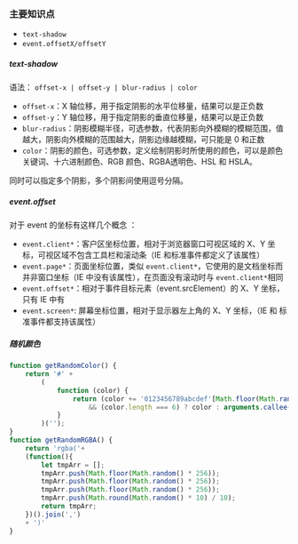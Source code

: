 ### 主要知识点

-   `text-shadow`
-   `event.offsetX/offsetY`



##### text-shadow

语法： ` offset-x | offset-y | blur-radius | color `

-   `offset-x`：X 轴位移，用于指定阴影的水平位移量，结果可以是正负数
-   `offset-y`：Y 轴位移，用于指定阴影的垂直位移量，结果可以是正负数
-   `blur-radius`：阴影模糊半径，可选参数，代表阴影向外模糊的模糊范围，值越大，阴影向外模糊的范围越大，阴影边缘越模糊，可只能是 0 和正数
-   `color`：阴影的颜色，可选参数，定义绘制阴影时所使用的颜色，可以是颜色关键词、十六进制颜色、RGB 颜色、RGBA透明色、HSL 和 HSLA。

同时可以指定多个阴影，多个阴影间使用逗号分隔。



##### event.offset



对于 event 的坐标有这样几个概念 ：

-   `event.client*`：客户区坐标位置，相对于浏览器窗口可视区域的 X、Y 坐标，可视区域不包含工具栏和滚动条（IE 和标准事件都定义了该属性）
-   `event.page*`：页面坐标位置，类似 `event.client*`，它使用的是文档坐标而并非窗口坐标（IE 中没有该属性），在页面没有滚动时与 `event.client*`相同
-   `event.offset*`：相对于事件目标元素（event.srcElement）的 X、Y 坐标，只有 IE 中有
-   `event.screen*`: 屏幕坐标位置，相对于显示器左上角的 X、Y 坐标，（IE 和 标准事件都支持该属性）



##### 随机颜色



```js
function getRandomColor() {
    return '#' + 
        (
            function (color) {
                return (color += '0123456789abcdef'[Math.floor(Math.random() * 16)])
                    && (color.length === 6) ? color : arguments.callee(color);
            }
        )('');
}
function getRandomRGBA() {
    return 'rgba('+
    (function(){
        let tmpArr = [];
        tmpArr.push(Math.floor(Math.random() * 256));
        tmpArr.push(Math.floor(Math.random() * 256));
        tmpArr.push(Math.floor(Math.random() * 256));
        tmpArr.push(Math.round(Math.random() * 10) / 10);
        return tmpArr;
    })().join(',')
    + ')'
}
```

